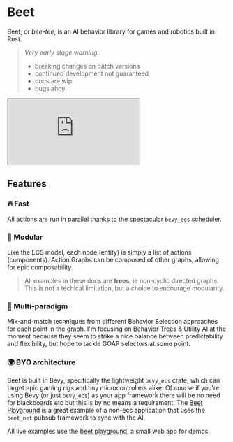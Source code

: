 # Beet

Beet, or *bee-tee*, is an AI behavior library for games and robotics built in Rust.

> *Very early stage warning:*
> - breaking changes on patch versions
> - continued development not guaranteed
> - docs are wip
> - bugs ahoy

<iframe src="https://mrchantey.github.io/beet/play/?spawn-bee=&spawn-flower=&hide-graph=&graph=CAAAAAAAAABOZXcgTm9kZQEAAAAAAAAAAAAAAAAAAD%2FNzMw9AAAAAAAAAAA"></iframe>


## Features


### 🔥 Fast
All actions are run in parallel thanks to the spectacular `bevy_ecs` scheduler.

### 🌳 Modular

Like the ECS model, each node (entity) is simply a list of actions (components). Action Graphs can be composed of other graphs, allowing for epic composability. 

> All examples in these docs are **trees**, ie non-cyclic directed graphs. This is not a techical limitation, but a choice to encourage modularity.

### 🌈 Multi-paradigm

Mix-and-match techniques from different Behavior Selection approaches for each point in the graph. I'm focusing on Behavior Trees & Utility AI at the moment because they seem to strike a nice balance between predictability and flexibility, but hope to tackle GOAP selectors at some point.

### 🌍 BYO architecture

Beet is built in Bevy, specifically the lightweight `bevy_ecs` crate, which can target epic gaming rigs and tiny microcontrollers alike. Of course if you're using Bevy (or just `bevy_ecs`) as your app framework there will be no need for blackboards etc but this is by no means a requirement. The [Beet Playground](https://github.com/mrchantey/beet/blob/main/crates/beet_web/src/bee/bee_game.rs) is a great example of a non-ecs application that uses the `beet_net` pubsub framework to sync with the AI.




All live examples use the [beet playground](https://mrchantey.github.io/beet/play?spawn_bee=1), a small web app for demos.




